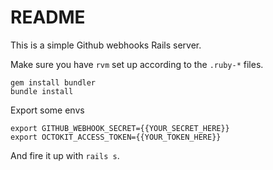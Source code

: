 # README

This is a simple Github webhooks Rails server.

Make sure you have ```rvm``` set up according to the ```.ruby-*``` files.

```
gem install bundler
bundle install
```

Export some envs

```
export GITHUB_WEBHOOK_SECRET={{YOUR_SECRET_HERE}}
export OCTOKIT_ACCESS_TOKEN={{YOUR_TOKEN_HERE}}
```

And fire it up with ```rails s```.
